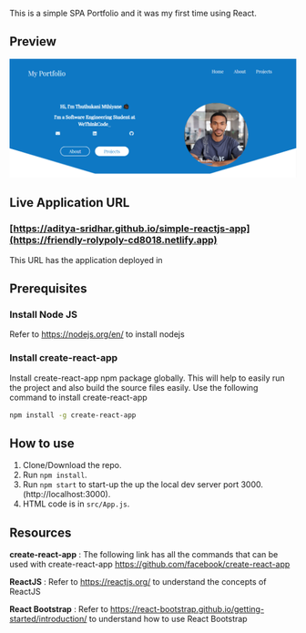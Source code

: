 This is a simple SPA Portfolio and it was my first time using React.

## Preview
![](public/images/react-portfolio.png)

## Live Application URL

### [https://aditya-sridhar.github.io/simple-reactjs-app](https://friendly-rolypoly-cd8018.netlify.app)
This URL has the application deployed in

## Prerequisites

### Install Node JS
Refer to https://nodejs.org/en/ to install nodejs

### Install create-react-app
Install create-react-app npm package globally. This will help to easily run the project and also build the source files easily. Use the following command to install create-react-app

```bash
npm install -g create-react-app
```

## How to use
1. Clone/Download the repo.
2. Run  ``` npm install ```.
3. Run ```npm start``` to start-up the up the local dev server port 3000.(http://localhost:3000).
5. HTML code is in  ```src/App.js```.

## Resources

**create-react-app** : The following link has all the commands that can be used with create-react-app
https://github.com/facebook/create-react-app

**ReactJS** : Refer to https://reactjs.org/ to understand the concepts of ReactJS

**React Bootstrap** : Refer to https://react-bootstrap.github.io/getting-started/introduction/ to understand how to use React Bootstrap
